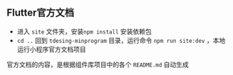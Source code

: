 
## Flutter官方文档

- 进入 `site` 文件夹，安装`npm install` 安装依赖包 
- `cd ..` 回到 `tdesing-minprogram` 目录，运行命令 `npm run site:dev` ，本地运行小程序官方文档项目

官方文档的内容，是根据组件库项目中的各个 `README.md` 自动生成

